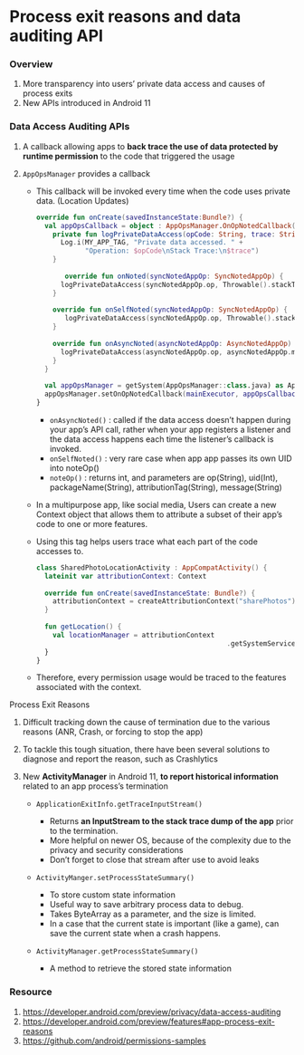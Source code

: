 # Process exit reasons and data auditing API

### Overview

1. More transparency into users’ private data access and causes of process exits
2. New APIs introduced in Android 11



### Data Access Auditing APIs

1. A callback allowing apps to **back trace the use of data protected by runtime permission** to the code that triggered the usage

2. `AppOpsManager` provides a callback

   * This callback will be invoked every time when the code uses private data. (Location Updates)

     ```kotlin
     override fun onCreate(savedInstanceState:Bundle?) {
       val appOpsCallback = object : AppOpsManager.OnOpNotedCallback() {
         private fun logPrivateDataAccess(opCode: String, trace: String) {
           Log.i(MY_APP_TAG, "Private data accessed. " + 
                 "Operation: $opCode\nStack Trace:\n$trace")
         }
         
     		override fun onNoted(syncNotedAppOp: SyncNotedAppOp) {
           logPrivateDataAccess(syncNotedAppOp.op, Throwable().stackTrace.toString())
         }
         
         override fun onSelfNoted(syncNotedAppOp: SyncNotedAppOp) {
         	logPrivateDataAccess(syncNotedAppOp.op, Throwable().stackTrace.toString())
         }
         
         override fun onAsyncNoted(asyncNotedAppOp: AsyncNotedAppOp) {
           logPrivateDataAccess(asyncNotedAppOp.op, asyncNotedAppOp.message)
         }
       }
       
       val appOpsManager = getSystem(AppOpsManager::class.java) as AppOpsManager
       appOpsManager.setOnOpNotedCallback(mainExecutor, appOpsCallback)
     }
     ```

     * `onAsyncNoted()` : called if the data access doesn’t happen during your app’s API call, rather when your app registers a listener and the data access happens each time the listener’s callback is invoked.
     * `onSelfNoted()` : very rare case when app app passes its own UID into noteOp()
     * `noteOp()` : returns int, and parameters are op(String), uid(Int), packageName(String), attributionTag(String), message(String)

   * In a multipurpose app, like social media, Users can create a new Context object that allows them to attribute a subset of their app’s code to one or more features.

   * Using this tag helps users trace what each part of the code accesses to.

     ```kotlin
     class SharedPhotoLocationActivity : AppCompatActivity() {
       lateinit var attributionContext: Context
       
       override fun onCreate(savedInstanceState: Bundle?) {
         attributionContext = createAttributionContext("sharePhotos")
       }
       
       fun getLocation() {
         val locationManager = attributionContext
         											.getSystemService(LocationManager::class.java) as LocationManager
       }
     }
     ```

   * Therefore, every permission usage would be traced to the features associated with the context.

Process Exit Reasons

1. Difficult tracking down the cause of termination due to the various reasons (ANR, Crash, or forcing to stop the app)

2. To tackle this tough situation, there have been several solutions to diagnose and report the reason, such as Crashlytics

3. New **ActivityManager** in Android 11, **to report historical information** related to an app process’s termination

   * `ApplicationExitInfo.getTraceInputStream()`
     * Returns **an InputStream to the stack trace dump of the app** prior to the termination. 
     * More helpful on newer OS, because of the complexity due to the privacy and security considerations
     * Don’t forget to close that stream after use to avoid leaks

   * `ActivityManger.setProcessStateSummary()`
     * To store custom state information
     * Useful way to save arbitrary process data to debug.
     * Takes ByteArray as a parameter, and the size is limited.
     * In a case that the current state is important (like a game), can save the current state when a crash happens.
   * `ActivityManager.getProcessStateSummary()`
     * A method to retrieve the stored state information

### Resource

1. https://developer.android.com/preview/privacy/data-access-auditing
2. https://developer.android.com/preview/features#app-process-exit-reasons
3. https://github.com/android/permissions-samples

